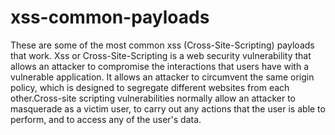 # xss-common-payloads
These are some of the most common xss (Cross-Site-Scripting) payloads that work.
Xss or Cross-Site-Scripting is a web security vulnerability that allows an attacker to compromise the interactions that users have with a vulnerable application. It allows an attacker to circumvent the same origin policy, which is designed to segregate different websites from each other.Cross-site scripting vulnerabilities normally allow an attacker to masquerade as a victim user, to carry out any actions that the user is able to perform, and to access any of the user's data. 
